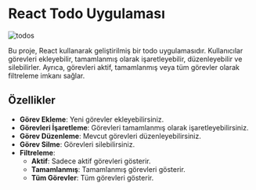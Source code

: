 # React Todo Uygulaması
![todos](https://github.com/user-attachments/assets/58ce4d5a-2bf5-43e2-8d14-20763c23535a)

Bu proje, React kullanarak geliştirilmiş bir todo uygulamasıdır. Kullanıcılar görevleri ekleyebilir, tamamlanmış olarak işaretleyebilir, düzenleyebilir ve silebilirler. Ayrıca, görevleri aktif, tamamlanmış veya tüm görevler olarak filtreleme imkanı sağlar.

## Özellikler

- **Görev Ekleme**: Yeni görevler ekleyebilirsiniz.
- **Görevleri İşaretleme**: Görevleri tamamlanmış olarak işaretleyebilirsiniz.
- **Görev Düzenleme**: Mevcut görevleri düzenleyebilirsiniz.
- **Görev Silme**: Görevleri silebilirsiniz.
- **Filtreleme**:
  - **Aktif**: Sadece aktif görevleri gösterir.
  - **Tamamlanmış**: Tamamlanmış görevleri gösterir.
  - **Tüm Görevler**: Tüm görevleri gösterir.

